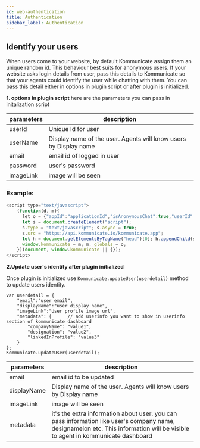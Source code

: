 ```yaml
---
id: web-authentication
title: Authentication
sidebar_label: Authentication
---
```


## Identify your users

When users come to your website, by default Kommunicate assign them an unique random id. This behaviour best suits for anonymous users. If your website asks login details from user, pass this details to Kommunicate so that your agents could identify the user while chatting with them.
You can pass this detail either in options in plugin script or after plugin is initialized.

**1. options in plugin script**
here are the parameters you can pass in initalization script 

|parameters | description|
|---    |---    |
|userId | Unique Id for user|
|userName | Display name of the user. Agents will know users by Display name|
|email | email id of logged in user|
|password | user's password|
|imageLink | image will be seen |

### Example:
```javascript
<script type="text/javascript">
    (function(d, m){ 
      let o = {"appId":"applicationId","isAnonymousChat":true,"userId":"uniqueId","agentId":"agentId","userName":"userName","groupName":"groupName","email":"email"};
      let s = document.createElement("script");
      s.type = "text/javascript"; s.async = true;
      s.src = "https://api.kommunicate.io/kommunicate.app";
      let h = document.getElementsByTagName("head")[0]; h.appendChild(s);
      window.kommunicate = m; m._globals = o;
    })(document, window.kommunicate || {});
</script>

```


**2.Update user's identity after plugin initialized**

Once plugin is initialized use `Kommunicate.updateUser(userdetail)` method to update users identity.

```
var userdetail = {
    "email":"user email",
    "displayName":"user display name",
    "imageLink":"User profile image url",
    "metadata": {      // add userinfo you want to show in userinfo section of kommunicate dashboard
        "companyName": "value1",
        "designation": "value2",
        "linkedInProfile": "value3"
    }
};
Kommunicate.updateUser(userdetail);
```
|parameters | description|
|---    |---    |
|email| email id to be updated|
|displayName | Display name of the user. Agents will know users by Display name|
|imageLink | image will be seen |
|metadata | it's the extra information about user. you can pass information like user's company name, designameion etc. This information will be visible to agent in kommunicate dashboard |
